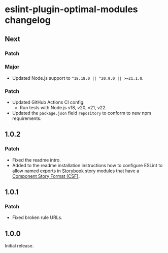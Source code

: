 # eslint-plugin-optimal-modules changelog

## Next

### Patch

### Major

- Updated Node.js support to `^18.18.0 || ^20.9.0 || >=21.1.0`.

### Patch

- Updated GitHub Actions CI config:
  - Run tests with Node.js v18, v20, v21, v22.
- Updated the `package.json` field `repository` to conform to new npm requirements.

## 1.0.2

### Patch

- Fixed the readme intro.
- Added to the readme installation instructions how to configure ESLint to allow named exports in [Storybook](https://storybook.js.org) story modules that have a [Component Story Format (CSF)](https://github.com/ComponentDriven/csf).

## 1.0.1

### Patch

- Fixed broken rule URLs.

## 1.0.0

Initial release.
